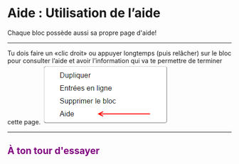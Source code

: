 # Aide : Utilisation de l’aide

Chaque bloc possède aussi sa propre page d'aide!

---

Tu dois faire un «clic droit» ou appuyer longtemps (puis relâcher) sur le bloc pour consulter l’aide et avoir l’information qui va te permettre de terminer cette page.
![Menu contextuel][context_bloc]

---

## <span style="color: #800080">À ton tour d'essayer</span>

[context_bloc]: img/context_bloc.png